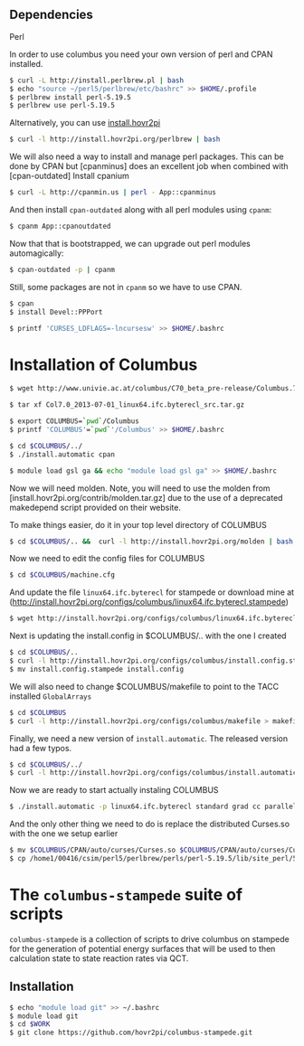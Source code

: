 
Dependencies
------------

Perl

In order to use columbus you need your own version of perl and CPAN installed.

```bash 
$ curl -L http://install.perlbrew.pl | bash
$ echo "source ~/perl5/perlbrew/etc/bashrc" >> $HOME/.profile
$ perlbrew install perl-5.19.5
$ perlbrew use perl-5.19.5
```


Alternatively, you can use [install.hovr2pi](http://install.hovr2pi.org)

```bash
$ curl -l http://install.hovr2pi.org/perlbrew | bash
```

We will also need a way to install and manage perl packages. This can be done
by CPAN but [cpanminus] does an excellent job when combined with [cpan-outdated]
Install cpanium

```bash
$ curl -L http://cpanmin.us | perl - App::cpanminus
```

And then install `cpan-outdated` along with all perl modules using `cpanm`:
```bash
$ cpanm App::cpanoutdated
```

Now that that is bootstrapped, we can upgrade out perl modules automagically:

```bash
$ cpan-outdated -p | cpanm
```

Still, some packages are not in `cpanm` so we have to use CPAN.

```bash
$ cpan
$ install Devel::PPPort
```

```bash
$ printf 'CURSES_LDFLAGS=-lncursesw' >> $HOME/.bashrc
```

Installation of Columbus
========================

```bash
$ wget http://www.univie.ac.at/columbus/C70_beta_pre-release/Columbus.7.0/Col7.0_2013-07-01_linux64.ifc.byterecl_src.tar.gz
```

```bash
$ tar xf Col7.0_2013-07-01_linux64.ifc.byterecl_src.tar.gz
```

```bash
$ export COLUMBUS=`pwd`/Columbus 
$ printf 'COLUMBUS'=`pwd`'/Columbus' >> $HOME/.bashrc
```

```bash
$ cd $COLUMBUS/../
$ ./install.automatic cpan
``` 

```bash
$ module load gsl ga && echo "module load gsl ga" >> $HOME/.bashrc
```

Now we will need molden. Note, you will need to use the molden from [install.hovr2pi.org/contrib/molden.tar.gz]
due to the use of a deprecated makedepend script provided on their website.

To make things easier, do it in your top level directory of COLUMBUS

```bash
$ cd $COLUMBUS/.. &&  curl -l http://install.hovr2pi.org/molden | bash
```

Now we need to edit the config files for COLUMBUS

```bash
$ cd $COLUMBUS/machine.cfg
```

And update the file `linux64.ifc.byterecl` for stampede
or download mine at (http://install.hovr2pi.org/configs/columbus/linux64.ifc.byterecl.stampede)

```bash
$ wget http://install.hovr2pi.org/configs/columbus/linux64.ifc.byterecl.stampede
```

Next is updating the install.config in $COLUMBUS/.. with the one I created
```bash
$ cd $COLUMBUS/..
$ curl -l http://install.hovr2pi.org/configs/columbus/install.config.stampede > install.config
$ mv install.config.stampede install.config
```

We will also need to change $COLUMBUS/makefile to point to the TACC installed `GlobalArrays`
```bash
$ cd $COLUMBUS
$ curl -l http://install.hovr2pi.org/configs/columbus/makefile > makefile
```
 
Finally, we need a new version of `install.automatic`. The released version had a few typos.

```bash
$ cd $COLUMBUS/../
$ curl -l http://install.hovr2pi.org/configs/columbus/install.automatic > install.automatic
```
Now we are ready to start actually instaling COLUMBUS

```bash
$ ./install.automatic -p linux64.ifc.byterecl standard grad cc parallel runtests
```

And the only other thing we need to do is replace the distributed Curses.so with the
one we setup earlier 

```bash
$ mv $COLUMBUS/CPAN/auto/curses/Curses.so $COLUMBUS/CPAN/auto/curses/Curses.so.orig
$ cp /home1/00416/csim/perl5/perlbrew/perls/perl-5.19.5/lib/site_perl/5.19.5/x86_64-linux/auto/Curses $COLUMBUS/CPAN/auto/curses/Curses.so
```

The `columbus-stampede` suite of scripts
=================

`columbus-stampede` is a collection of scripts to drive columbus on stampede
for the generation of potential energy surfaces that will be used
to then calculation state to state reaction rates via QCT.

Installation
------------

```bash
$ echo "module load git" >> ~/.bashrc
$ module load git 
$ cd $WORK
$ git clone https://github.com/hovr2pi/columbus-stampede.git
```
